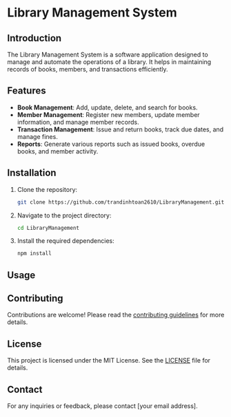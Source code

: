 # Library Management System

## Introduction
The Library Management System is a software application designed to manage and automate the operations of a library. It helps in maintaining records of books, members, and transactions efficiently.

## Features
- **Book Management**: Add, update, delete, and search for books.
- **Member Management**: Register new members, update member information, and manage member records.
- **Transaction Management**: Issue and return books, track due dates, and manage fines.
- **Reports**: Generate various reports such as issued books, overdue books, and member activity.

## Installation
1. Clone the repository:
    ```sh
    git clone https://github.com/trandinhtoan2610/LibraryManagement.git
    ```
2. Navigate to the project directory:
    ```sh
    cd LibraryManagement
    ```
3. Install the required dependencies:
    ```sh
    npm install
    ```

## Usage


## Contributing
Contributions are welcome! Please read the [contributing guidelines](CONTRIBUTING.md) for more details.

## License
This project is licensed under the MIT License. See the [LICENSE](LICENSE) file for details.

## Contact
For any inquiries or feedback, please contact [your email address].
